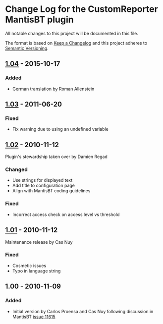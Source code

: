 # Change Log for the 	CustomReporter MantisBT plugin

All notable changes to this project will be documented in this file.

The format is based on [Keep a Changelog](http://keepachangelog.com/)
and this project adheres to [Semantic Versioning](http://semver.org/).


## [1.04] - 2015-10-17

### Added
- German translation by Roman Allenstein


## [1.03] - 2011-06-20

### Fixed
- Fix warning due to using an undefined variable


## [1.02] - 2010-11-12

Plugin's stewardship taken over by Damien Regad

### Changed
- Use strings for displayed text
- Add title to configuration page
- Align with MantisBT coding guidelines

### Fixed
- Incorrect access check on access level vs threshold


## [1.01] - 2010-11-12

Maintenance release by Cas Nuy

### Fixed
- Cosmetic issues
- Typo in language string


## 1.00 - 2010-11-09

### Added
- Initial version by Carlos Proensa and Cas Nuy following discussion in
  MantisBT [issue 11615](https://mantisbt.org/bugs/view.php?id=11615)


[Unreleased]: https://github.com/mantisbt-plugins/CustomReporter/compare/v1.04...HEAD
[1.04]: https://github.com/mantisbt-plugins/CustomReporter/compare/v1.03...v1.04
[1.03]: https://github.com/mantisbt-plugins/CustomReporter/compare/v1.02...v1.03
[1.02]: https://github.com/mantisbt-plugins/CustomReporter/compare/v1.01...v1.02
[1.01]: https://github.com/mantisbt-plugins/CustomReporter/compare/v1.00...v1.01
